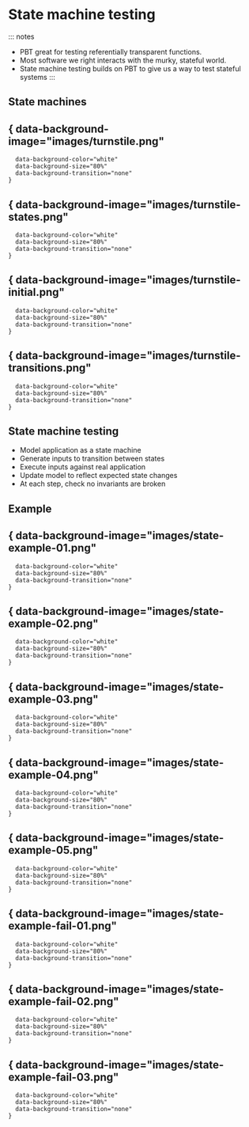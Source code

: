 # State machine testing

::: notes
- PBT great for testing referentially transparent functions.
- Most software we right interacts with the murky, stateful world.
- State machine testing builds on PBT to give us a way to test stateful systems
:::

## State machines

## { data-background-image="images/turnstile.png"
      data-background-color="white"
      data-background-size="80%"
      data-background-transition="none"
    }

## { data-background-image="images/turnstile-states.png"
      data-background-color="white"
      data-background-size="80%"
      data-background-transition="none"
    }

## { data-background-image="images/turnstile-initial.png"
      data-background-color="white"
      data-background-size="80%"
      data-background-transition="none"
    }

## { data-background-image="images/turnstile-transitions.png"
      data-background-color="white"
      data-background-size="80%"
      data-background-transition="none"
    }

## State machine testing

- Model application as a state machine
- Generate inputs to transition between states
- Execute inputs against real application
- Update model to reflect expected state changes
- At each step, check no invariants are broken

## Example

## { data-background-image="images/state-example-01.png"
      data-background-color="white"
      data-background-size="80%"
      data-background-transition="none"
    }

## { data-background-image="images/state-example-02.png"
      data-background-color="white"
      data-background-size="80%"
      data-background-transition="none"
    }

## { data-background-image="images/state-example-03.png"
      data-background-color="white"
      data-background-size="80%"
      data-background-transition="none"
    }

## { data-background-image="images/state-example-04.png"
      data-background-color="white"
      data-background-size="80%"
      data-background-transition="none"
    }

## { data-background-image="images/state-example-05.png"
      data-background-color="white"
      data-background-size="80%"
      data-background-transition="none"
    }

## { data-background-image="images/state-example-fail-01.png"
      data-background-color="white"
      data-background-size="80%"
      data-background-transition="none"
    }

## { data-background-image="images/state-example-fail-02.png"
      data-background-color="white"
      data-background-size="80%"
      data-background-transition="none"
    }

## { data-background-image="images/state-example-fail-03.png"
      data-background-color="white"
      data-background-size="80%"
      data-background-transition="none"
    }

